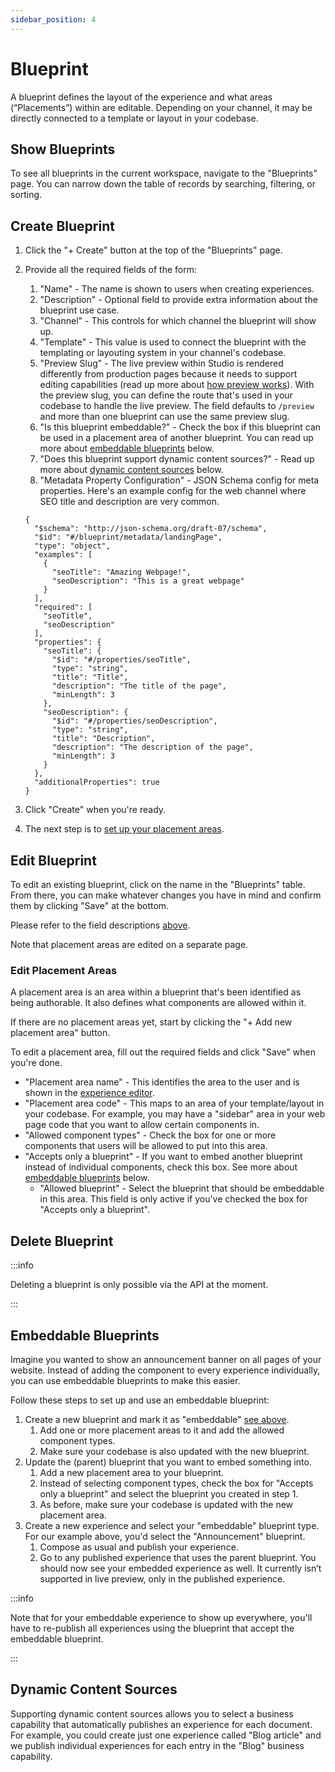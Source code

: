 ```yaml
---
sidebar_position: 4
---
```


# Blueprint
A blueprint defines the layout of the experience and what areas (“Placements”) within are editable. Depending on your channel, it may be directly connected to a template or layout in your codebase.

## Show Blueprints
To see all blueprints in the current workspace, navigate to the "Blueprints" page. You can narrow down the table of records by searching, filtering, or sorting.

## Create Blueprint

1. Click the "+ Create" button at the top of the "Blueprints" page.
2. Provide all the required fields of the form:
    1. "Name" - The name is shown to users when creating experiences.
    2. "Description" - Optional field to provide extra information about the blueprint use case.
    3. "Channel" - This controls for which channel the blueprint will show up.
    4. "Template" - This value is used to connect the blueprint with the templating or layouting system in your channel's codebase.
    5. "Preview Slug" - The live preview within Studio is rendered differently from production pages because it needs to support editing capabilities (read up more about [how preview works](../../composer-core/cx-framework/live-preview.md)). With the preview slug, you can define the route that's used in your codebase to handle the live preview. The field defaults to `/preview` and more than one blueprint can use the same preview slug.
    6. "Is this blueprint embeddable?" - Check the box if this blueprint can be used in a placement area of another blueprint. You can read up more about [embeddable blueprints](#embeddable-blueprints) below.
    7. "Does this blueprint support dynamic content sources?" - Read up more about [dynamic content sources](#dynamic-content-sources) below.
    8. "Metadata Property Configuration" - JSON Schema config for meta properties. Here's an example config for the web channel where SEO title and description are very common.

    ```
    {
      "$schema": "http://json-schema.org/draft-07/schema",
      "$id": "#/blueprint/metadata/landingPage",
      "type": "object",
      "examples": [
        {
          "seoTitle": "Amazing Webpage!",
          "seoDescription": "This is a great webpage"
        }
      ],
      "required": [
        "seoTitle",
        "seoDescription"
      ],
      "properties": {
        "seoTitle": {
          "$id": "#/properties/seoTitle",
          "type": "string",
          "title": "Title",
          "description": "The title of the page",
          "minLength": 3
        },
        "seoDescription": {
          "$id": "#/properties/seoDescription",
          "type": "string",
          "title": "Description",
          "description": "The description of the page",
          "minLength": 3
        }
      },
      "additionalProperties": true
    }
    ```
3. Click "Create" when you're ready.
4. The next step is to [set up your placement areas](#edit-placement-areas).

## Edit Blueprint
To edit an existing blueprint, click on the name in the "Blueprints" table. From there, you can make whatever changes you have in mind and confirm them by clicking "Save" at the bottom.

Please refer to the field descriptions [above](#create-blueprint).

Note that placement areas are edited on a separate page.

### Edit Placement Areas
A placement area is an area within a blueprint that's been identified as being authorable. It also defines what components are allowed within it.

If there are no placement areas yet, start by clicking the "+ Add new placement area" button.

To edit a placement area, fill out the required fields and click "Save" when you're done.

* "Placement area name" - This identifies the area to the user and is shown in the [experience editor](../experience/index.md#add-component).
* "Placement area code" - This maps to an area of your template/layout in your codebase. For example, you may have a "sidebar" area in your web page code that you want to allow certain components in.
* "Allowed component types" - Check the box for one or more components that users will be allowed to put into this area.
* "Accepts only a blueprint" - If you want to embed another blueprint instead of individual components, check this box. See more about [embeddable blueprints](#embeddable-blueprints) below.
    * "Allowed blueprint" - Select the blueprint that should be embeddable in this area. This field is only active if you've checked the box for "Accepts only a blueprint".

## Delete Blueprint

:::info

Deleting a blueprint is only possible via the API at the moment.

:::

## Embeddable Blueprints
Imagine you wanted to show an announcement banner on all pages of your website. Instead of adding the component to every experience individually, you can use embeddable blueprints to make this easier.

Follow these steps to set up and use an embeddable blueprint:

1. Create a new blueprint and mark it as "embeddable" [see above](#create-blueprint).
    1. Add one or more placement areas to it and add the allowed component types.
    2. Make sure your codebase is also updated with the new blueprint.
2. Update the (parent) blueprint that you want to embed something into.
    1. Add a new placement area to your blueprint.
    2. Instead of selecting component types, check the box for "Accepts only a blueprint" and select the blueprint you created in step 1.
    3. As before, make sure your codebase is updated with the new placement area.
3. Create a new experience and select your "embeddable" blueprint type. For our example above, you'd select the "Announcement" blueprint.
    1. Compose as usual and publish your experience.
    2. Go to any published experience that uses the parent blueprint. You should now see your embedded experience as well. It currently isn’t supported in live preview, only in the published experience.

:::info

Note that for your embeddable experience to show up everywhere, you'll have to re-publish all experiences using the blueprint that accept the embeddable blueprint.

:::

## Dynamic Content Sources
Supporting dynamic content sources allows you to select a business capability that automatically publishes an experience for each document. For example, you could create just one experience called "Blog article" and we publish individual experiences for each entry in the "Blog" business capability.
